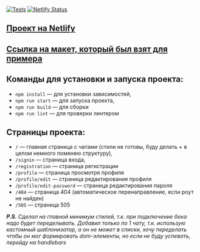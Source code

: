 [![Tests](https://github.com/lusorich/middle.messenger.praktikum.yandex/actions/workflows/tests.yml/badge.svg?branch=sprint_2)](https://github.com/lusorich/middle.messenger.praktikum.yandex/actions/workflows/tests.yml)
[![Netlify Status](https://api.netlify.com/api/v1/badges/9178155c-a4eb-4699-849b-8d1fc75f4d40/deploy-status)](https://app.netlify.com/sites/creative-madeleine-6a833e/deploys)

## [Проект на Netlify](https://creative-madeleine-6a833e.netlify.app/)

## [Ссылка на макет, который был взят для примера](https://www.figma.com/file/jF5fFFzgGOxQeB4CmKWTiE/Chat_external_link?node-id=0%3A1&t=lZthIp7nwzxESX8U-0)

## Команды для установки и запуска проекта:

- `npm install` — для установки зависимостей,
- `npm run start` — для запуска проекта,
- `npm run build` — для сборки
- `npm run lint` — для проверки линтером

## Страницы проекта:

- `/` — главная страница с чатами (стили не готовы, буду делать + в целом
  немного поменяю структуру),
- `/signin` — страница входа,
- `/registration` — страница регистрации
- `/profile` — страница просмотря профиля
- `/profile/edit` — страница редактирования профиля
- `/profile/edit-password` — страница редактирования пароля
- `/404` — страница 404 (автоматическое перенаправление, если роут не найден)
- `/505` — страница 505

_**P.S.** Сделал на главной минимум стилей, т.к. при подключение бека надо будет
переделывать. Добавил только по 1 чату, т.к. использую кастомный шаблонизатор, а
он не может в списки, хочу переделать чтобы он мог формировать dom-элементы, но
если не буду успевать, перейду на handlebars_
